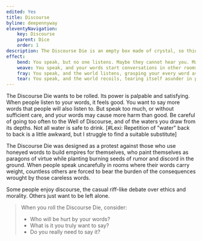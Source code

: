 ```yaml
---
edited: Yes
title: Discourse
byline: deepennyway
eleventyNavigation:
    key: Discourse
    parent: Dice
    order: 1
description: The Discourse Die is an empty box made of crystal, so thin that it feels like it might break at any moment. The faces are etched with flowers and daggers, so beautiful and ornate that it is sometimes difficult to discern what you rolled until it's too late.
effect:
    bend: You speak, but no one listens. Maybe they cannot hear you. Maybe you have nothing to say.
    weave: You speak, and your words start conversations in other rooms about what you said, carrying your influence to the world beyond. Perhaps these discussions happened years ago. Perhaps they're happening now. Perhaps both. The world moves in response to your words, opening paths you never dreamed of.
    fray: You speak, and the world listens, grasping your every word as though it were gospel. Perhaps they listen too well; you yourself have doubts about what you said, but it's too late; the world has moved on without you, on your behalf.
    tear: You speak, and the world recoils, tearing itself asunder in pursuit of the truths buried in your words. Things you didn't mean to say, or things you meant to keep hidden. The discourse churns and warps and roils beyond your control, leaving you and countless others in its wake, battered and bruised and cynical.
---
```


The Discourse Die wants to be rolled. Its power is palpable and satisfying. When people listen to your words, it feels good. You want to say more words that people will also listen to. But speak too much, or without sufficient care, and your words may cause more harm than good. Be careful of going too often to the Well of Discourse, and of the waters you draw from its depths. Not all water is safe to drink. [#Lexi: Repetition of "water" back to back is a little awkward, but I struggle to find a suitable substitute]

The Discourse Die was designed as a protest against those who use honeyed words to build empires for themselves, who paint themselves as paragons of virtue while planting burning seeds of rumor and discord in the ground. When people speak uncarefully in rooms where their words carry weight, countless others are forced to bear the burden of the consequences wrought by those careless words.

Some people enjoy discourse, the casual riff-like debate over ethics and morality. Others just want to be left alone.

> When you roll the Discourse Die, consider:
> - Who will be hurt by your words?
> - What is it you truly want to say?
> - Do you really need to say it?
